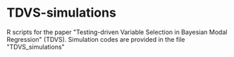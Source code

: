 # TDVS-simulations
R scripts for the paper "Testing-driven Variable Selection in Bayesian Modal Regression" (TDVS).
Simulation codes are provided in the file "TDVS_simulations"
